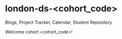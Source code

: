 # london-ds-<cohort_code>

Blogs, Project Tracker, Calendar, Student Repository

Welcome cohort <cohort_code>!